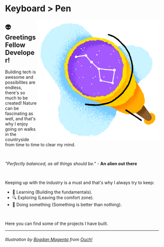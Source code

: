 # <strong>Keyboard > Pen</strong>

<p>
<img src="img/image.png" alt="" width="400px" align="right"/>
</p>

## 👽 Greetings Fellow Developer!

Building tech is awesome and possibilites are endless, there's so much to be created! Nature can be fascinating as well, and that's why I enjoy going on walks in the countryside from time to time to clear my mind.

<br>

<i>"Perfectly balanced, as all things should be."</i> - <strong>An alien out there</strong>

<br>

Keeping up with the industry is a must and that's why I always try to keep:

- 📖 Learning (Building the fundamentals).
- 🔍 Exploring (Leaving the comfort zone).
- 👻 Doing something (Something is better than nothing).

<br>

Here you can find some of the projects I have built.
<hr>

###### Illustration by <a href="https://icons8.com/illustrations/author/5dd5075701d03600114d621f">Bogdan Magenta</a> from <a href="https://icons8.com/illustrations">Ouch!</a>
